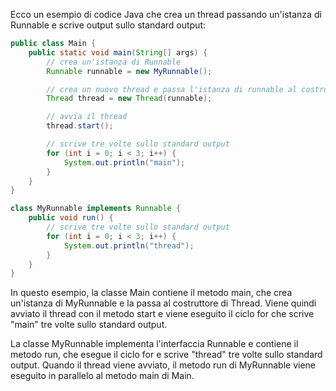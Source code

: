 Ecco un esempio di codice Java che crea un thread passando un'istanza di Runnable e scrive output sullo standard output:


```java
public class Main {
    public static void main(String[] args) {
        // crea un'istanza di Runnable
        Runnable runnable = new MyRunnable();

        // crea un nuovo thread e passa l'istanza di runnable al costruttore
        Thread thread = new Thread(runnable);

        // avvia il thread
        thread.start();

        // scrive tre volte sullo standard output
        for (int i = 0; i < 3; i++) {
            System.out.println("main");
        }
    }
}

class MyRunnable implements Runnable {
    public void run() {
        // scrive tre volte sullo standard output
        for (int i = 0; i < 3; i++) {
            System.out.println("thread");
        }
    }
}


```


In questo esempio, la classe Main contiene il metodo main, che crea un'istanza di MyRunnable e la passa al costruttore di Thread. Viene quindi avviato il thread con il metodo start e viene eseguito il ciclo for che scrive "main" tre volte sullo standard output.

La classe MyRunnable implementa l'interfaccia Runnable e contiene il metodo run, che esegue il ciclo for e scrive "thread" tre volte sullo standard output. Quando il thread viene avviato, il metodo run di MyRunnable viene eseguito in parallelo al metodo main di Main.